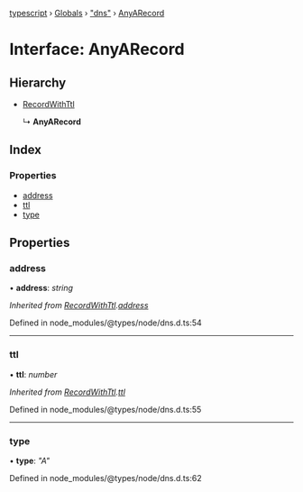 [typescript](../README.md) › [Globals](../globals.md) › ["dns"](../modules/_dns_.md) › [AnyARecord](_dns_.anyarecord.md)

# Interface: AnyARecord

## Hierarchy

* [RecordWithTtl](_dns_.recordwithttl.md)

  ↳ **AnyARecord**

## Index

### Properties

* [address](_dns_.anyarecord.md#address)
* [ttl](_dns_.anyarecord.md#ttl)
* [type](_dns_.anyarecord.md#type)

## Properties

###  address

• **address**: *string*

*Inherited from [RecordWithTtl](_dns_.recordwithttl.md).[address](_dns_.recordwithttl.md#address)*

Defined in node_modules/@types/node/dns.d.ts:54

___

###  ttl

• **ttl**: *number*

*Inherited from [RecordWithTtl](_dns_.recordwithttl.md).[ttl](_dns_.recordwithttl.md#ttl)*

Defined in node_modules/@types/node/dns.d.ts:55

___

###  type

• **type**: *"A"*

Defined in node_modules/@types/node/dns.d.ts:62
